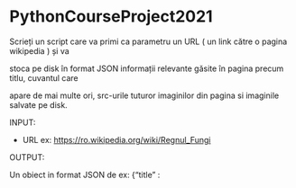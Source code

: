 # PythonCourseProject2021

Scrieți un script care va primi ca parametru un URL ( un link către o pagina wikipedia ) și va

stoca pe disk în format JSON informații relevante găsite în pagina precum titlu, cuvantul care

apare de mai multe ori, src-urile tuturor imaginilor din pagina si imaginile salvate pe disk.

INPUT:

- URL ex: https://ro.wikipedia.org/wiki/Regnul_Fungi


OUTPUT: 

Un obiect in format JSON de ex:
{“title” : <title>,
  
“Most_frequent_word”: <word><
  
“Images”: <list_src_img>”
}
